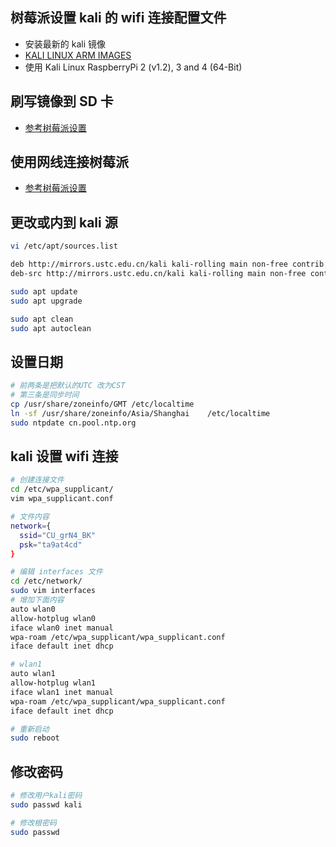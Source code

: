 ## 树莓派设置 kali 的 wifi 连接配置文件

- 安装最新的 kali 镜像
- [KALI LINUX ARM IMAGES](https://www.offensive-security.com/kali-linux-arm-images/)
- 使用 Kali Linux RaspberryPi 2 (v1.2), 3 and 4 (64-Bit)

## 刷写镜像到 SD 卡

- [参考树莓派设置](./ubuntu-server.md)

## 使用网线连接树莓派

- [参考树莓派设置](./ubuntu-server.md)

## 更改或内到 kali 源

```bash
vi /etc/apt/sources.list

deb http://mirrors.ustc.edu.cn/kali kali-rolling main non-free contrib
deb-src http://mirrors.ustc.edu.cn/kali kali-rolling main non-free contrib

sudo apt update
sudo apt upgrade

sudo apt clean
sudo apt autoclean

```

## 设置日期

```bash
# 前两条是把默认的UTC 改为CST
# 第三条是同步时间
cp /usr/share/zoneinfo/GMT /etc/localtime
ln -sf /usr/share/zoneinfo/Asia/Shanghai    /etc/localtime
sudo ntpdate cn.pool.ntp.org
```

## kali 设置 wifi 连接

```bash
# 创建连接文件
cd /etc/wpa_supplicant/
vim wpa_supplicant.conf

# 文件内容
network={
  ssid="CU_grN4_BK"
  psk="ta9at4cd"
}

# 编辑 interfaces 文件
cd /etc/network/
sudo vim interfaces
# 增加下面内容
auto wlan0
allow-hotplug wlan0
iface wlan0 inet manual
wpa-roam /etc/wpa_supplicant/wpa_supplicant.conf
iface default inet dhcp

# wlan1
auto wlan1
allow-hotplug wlan1
iface wlan1 inet manual
wpa-roam /etc/wpa_supplicant/wpa_supplicant.conf
iface default inet dhcp

# 重新启动
sudo reboot
```

## 修改密码

```bash
# 修改用户kali密码
sudo passwd kali

# 修改根密码
sudo passwd
```
